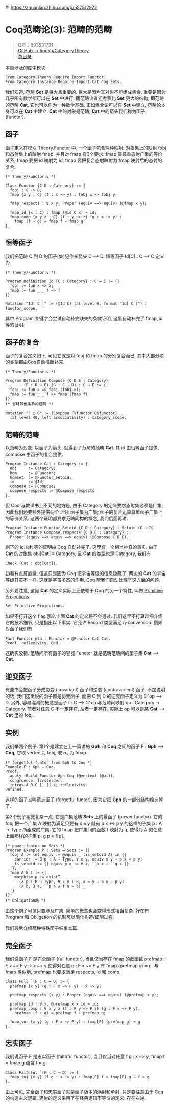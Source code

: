 #! https://zhuanlan.zhihu.com/p/557512972
# Coq范畴论(3): 范畴的范畴

> Q群：893531731  
> [GitHub - choukh/CategoryTheory](https://github.com/choukh/CategoryTheory)  
> [总目录](https://zhuanlan.zhihu.com/p/556697215)  

本篇涉及的库中模块:

```Coq
From Category.Theory Require Import Functor.
From Category.Instance Require Import Cat Coq Sets.
```

我们知道, 范畴 **Set** 是巨大且重要的. 巨大是因为其对象不能组成集合, 重要是因为几乎所有数学都可以在 **Set** 中进行. 而范畴论者还考察比 **Set** 更大的结构, 即范畴的范畴 **Cat**, 它也可以作为一种数学基础. 正如集合论可以在 **Set** 中建立, 范畴论本身可以在 **Cat** 中建立. **Cat** 中的对象是范畴, **Cat** 中的箭头我们称为函子 (functor).

## 函子

函子定义在模块 Theory.Functor 中. 一个函子包含两种映射: 对象集上的映射 fobj 和态射集上的映射 fmap. 并且对 fmap 有3个要求: fmap 要尊重态射广集的等价关系, fmap 要把 id 映射为 id, fmap 要把复合态射映射为 fmap 映射后的态射的复合.

```Coq
(* Theory/Functor.v *)

Class Functor {C D : Category} := {
  fobj : C -> D;
  fmap {x y : C} (f : x ~> y) : fobj x ~> fobj y;

  fmap_respects : ∀ x y, Proper (equiv ==> equiv) (@fmap x y);

  fmap_id {x : C} : fmap (@id C x) ≈ id;
  fmap_comp {x y z : C} (f : y ~> z) (g : x ~> y) :
    fmap (f ∘ g) ≈ fmap f ∘ fmap g
}.
```

## 恒等函子

我们把范畴 C 到 D 的函子(集)记作长箭头 C ⟶ D. 恒等函子 Id[C] : C ⟶ C 定义为

```Coq
(* Theory/Functor.v *)

Program Definition Id {C : Category} : C ⟶ C := {|
  fobj := fun x => x;
  fmap := fun _ _ f => f
|}.

Notation "Id[ C ]" := (@Id C) (at level 9, format "Id[ C ]") : functor_scope.
```

其中 Program 关键字会尝试自动补完缺失的条款证明, 这里自动补完了 fmap_id 等的证明.

## 函子的复合

函子的复合定义如下, 可见它就是对 fobj 和 fmap 的分别复合而已. 其中大部分项的类型都由Coq自动推断补完.

```Coq
(* Theory/Functor.v *)

Program Definition Compose {C D E : Category}
        (F : D ⟶ E) (G : C ⟶ D) : C ⟶ E := {|
  fobj := fun x => fobj (fobj x);
  fmap := fun _ _ f => fmap (fmap f)
|}.
(* 省略其他条款的证明 *)

Notation "F ◯ G" := (Compose F%functor G%functor)
  (at level 40, left associativity) : category_scope.
```

## 范畴的范畴

以范畴为对象, 以函子为箭头, 就得到了范畴的范畴 **Cat**. 其 id 由恒等函子提供, compose 由函子的复合提供.

```Coq
Program Instance Cat : Category := {
  obj     := Category;
  hom     := @Functor;
  homset  := @Functor_Setoid;
  id      := @Id;
  compose := @Compose;
  compose_respects := @Compose_respects
}.
```

但 Coq 与教课书上不同的地方是, 由于 Category 的定义要求态射集必须是广集, 因此我们还要额外提供两个证明: 函子集为广集; 函子的复合运算尊重函子广集上的等价关系. 这两个证明都要求范畴同构的概念, 我们后面再讲.

```Coq
Program Instance Functor_Setoid {C D : Category} : Setoid (C ⟶ D).
Program Instance Compose_respects {C D E : Category} :
  Proper (equiv ==> equiv ==> equiv) (@Compose C D E).
```

剩下的 id_left 等的证明由 Coq 自动补完了. 这里有一个相当神奇的事实. 由于 **Cat** 的对象集 obj[**Cat**] ≡ Category, 且 **Cat** 的类型也是 Category, 我们有

```Coq
Check (Cat : obj[Cat]).
```

初看有点反直觉, 但这只是因为 Coq 把宇宙等级的信息隐藏了. 两边的 **Cat** 的宇宙等级其实不一样. 这就是宇宙多态的作用, Coq 帮我们自动处理了这方面的问题.

另外要注意, 这里 **Cat** 的定义实际上还依赖于 Coq 的另一个特性, 叫做 [Primitive Projections](https://coq.inria.fr/refman/language/core/records.html#primitive-projections).

```
Set Primitive Projections.
```

如果不打开这个 flag 那么上面 **Cat** 的定义将不会通过. 我们这里不打算详细介绍它的技术细节, 只是指出以下事实: 它允许 Record 类型满足 η-conversion. 例如对函子我们有

```Coq
Fact Functor_eta : Functor = @Functor Cat Cat.
Proof. reflexivity. Qed.
```

这确实没错. 范畴间所有函子的容器 Functor 就是范畴范畴间的函子集 **Cat** ⟶ **Cat**.

## 逆变函子

有些书会把函子分成协变 (covariant) 函子和逆变 (contravarient) 函子. 不加说明的话, 我们这里说的函子都是协变函子, 而把 C 到 D 的逆变函子定义为 C^op ⟶ D. 另外, 容易混淆的概念是函子 f : C ⟶ C^op 与范畴间映射 op : Category → Category. 前者对任意 C 不一定存在, 后者一定存在. 实际上 op 可以是某 **Cat** ⟶ **Cat** 里的 fobj.

## 实例

我们举两个例子. 第1个是建立在上一篇讲的 **Gph** 和 **Coq** 之间的函子 F : **Gph** ⟶ **Coq**, 它取 vertex 为 fobj, 取 αᵥ 为 fmap.

```Coq
(* forgetful funtor from Gph to Coq *)
Example F : Gph ⟶ Coq.
Proof.
  apply (Build_Functor Gph Coq (@vertex) (@αᵥ)).
  congruence. firstorder.
  intros A B C [] [] x; reflexivity.
Defined.
```

这样的函子又叫遗忘函子 (forgetful funtor), 因为它把 **Gph** 的一部分结构给忘掉了.

第2个例子稍微复杂一点. 它是广集范畴 **Sets** 上的幂函子 (power functor). 它的 fobj 把一个广集 A 映射为满足只要有 x ≈ y 就有 p x ↔ p y 的这样的子集 p : A → Type 所组成的广集. 它的 fmap 把广集间的函数 f 映射为 g, 使得对 A 的任意上面那样的子集 p, g p ≈ f[p].

```Coq
(* power funtor on Sets *)
Program Example P : Sets ⟶ Sets := {|
  fobj A := let equiv := @equiv _ (is_setoid A) in {|
    carrier := ∃ p : A → Type, ∀ x y, equiv x y → p x ↔ p y;
    is_setoid := {| equiv p q := ∀ x, ``p x ↔ ``q x |}
  |};
  fmap A B f := {|
    morphism p := existT
      (λ p : B → Type, ∀ x y : B, x ≈ y → p x ↔ p y)
      (λ b, ∃ a, ``p a ∧ f a ≈ b) _
  |}
|}.
(* Obligation略 *)
```

由这个例子可见只要涉及广集, 简单的概念也会变得形式相当复杂. 好在有 Program 和 Obligation 的机制可以简化构造/证明过程.

我们最后介绍两种特殊函子结束本篇.

## 完全函子

我们说函子 F 是完全函子 (full functor), 当且仅当存在 fmap 的反函数 prefmap : F x ~> F y → x ~> y 使得对任意 g : F x ~> F y 有 fmap (prefmap g) ≈ g. 与 fmap 类似地, prefmap 也要求满足 respects, id 和 comp.

```Coq
Class Full `(F : C ⟶ D) := {
  prefmap {x y} (g : F x ~> F y) : x ~> y;

  prefmap_respects {x y} : Proper (equiv ==> equiv) (@prefmap x y);

  prefmap_id : ∀ x, @prefmap x x id ≈ id;
  prefmap_comp : ∀ x y z (f : F y ~> F z) (g : F x ~> F y),
    prefmap (f ∘ g) ≈ prefmap f ∘ prefmap g;

  fmap_sur {x y} (g : F x ~> F y) : fmap[F] (prefmap g) ≈ g
}.
```

## 忠实函子

我们说函子 F 是忠实函子 (faithful functor), 当且仅当对任意 f g : x ~> y, fmap f ≈ fmap g 蕴含 f ≈ g.

```Coq
Class Faithful `(F : C ⟶ D) := {
  fmap_inj {x y} (f g : x ~> y) : fmap[F] f ≈ fmap[F] g → f ≈ g
}.
```

由上可见, 完全函子和忠实函子就是函子版本的满射和单射. 只是要注意由于 Coq 的构造主义逻辑, 满射的定义采用了在经典逻辑下等价的定义: 存在右逆.

